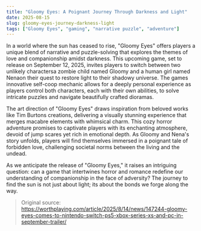 ```yaml
---
title: "Gloomy Eyes: A Poignant Journey Through Darkness and Light"
date: 2025-08-15
slug: gloomy-eyes-journey-darkness-light
tags: ["Gloomy Eyes", "gaming", "narrative puzzle", "adventure"]
---
```


In a world where the sun has ceased to rise, "Gloomy Eyes" offers players a unique blend of narrative and puzzle-solving that explores the themes of love and companionship amidst darkness. This upcoming game, set to release on September 12, 2025, invites players to switch between two unlikely charactersa zombie child named Gloomy and a human girl named Nenaon their quest to restore light to their shadowy universe. The games innovative self-coop mechanic allows for a deeply personal experience as players control both characters, each with their own abilities, to solve intricate puzzles and navigate beautifully crafted dioramas.

The art direction of "Gloomy Eyes" draws inspiration from beloved works like Tim Burtons creations, delivering a visually stunning experience that merges macabre elements with whimsical charm. This cozy horror adventure promises to captivate players with its enchanting atmosphere, devoid of jump scares yet rich in emotional depth. As Gloomy and Nena's story unfolds, players will find themselves immersed in a poignant tale of forbidden love, challenging societal norms between the living and the undead.

As we anticipate the release of "Gloomy Eyes," it raises an intriguing question: can a game that intertwines horror and romance redefine our understanding of companionship in the face of adversity? The journey to find the sun is not just about light; its about the bonds we forge along the way.
> Original source: https://worthplaying.com/article/2025/8/14/news/147244-gloomy-eyes-comes-to-nintendo-switch-ps5-xbox-series-xs-and-pc-in-september-trailer/